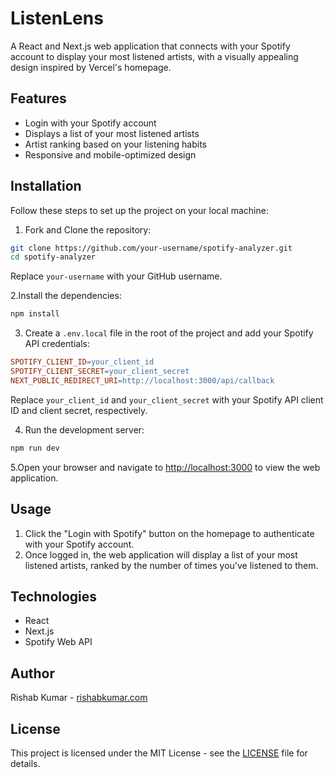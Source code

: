 # ListenLens

A React and Next.js web application that connects with your Spotify account to display your most listened artists, with a visually appealing design inspired by Vercel's homepage.

## Features

- Login with your Spotify account
- Displays a list of your most listened artists
- Artist ranking based on your listening habits
- Responsive and mobile-optimized design

## Installation

Follow these steps to set up the project on your local machine:

1. Fork and Clone the repository:

``` bash
git clone https://github.com/your-username/spotify-analyzer.git
cd spotify-analyzer
```

Replace `your-username` with your GitHub username.

2.Install the dependencies:

``` bash
npm install
```

3. Create a `.env.local` file in the root of the project and add your Spotify API credentials:

``` makefile
SPOTIFY_CLIENT_ID=your_client_id
SPOTIFY_CLIENT_SECRET=your_client_secret
NEXT_PUBLIC_REDIRECT_URI=http://localhost:3000/api/callback
```

Replace `your_client_id` and `your_client_secret` with your Spotify API client ID and client secret, respectively.

4. Run the development server:

``` bash
npm run dev
```

5.Open your browser and navigate to [http://localhost:3000](http://localhost:3000/) to view the web application.

## Usage

1. Click the "Login with Spotify" button on the homepage to authenticate with your Spotify account.
2. Once logged in, the web application will display a list of your most listened artists, ranked by the number of times you've listened to them.

## Technologies

- React
- Next.js
- Spotify Web API

## Author

Rishab Kumar - [rishabkumar.com](https://rishabkumar.com/)

## License

This project is licensed under the MIT License - see the [LICENSE](https://github.com/rishabkumar7/spotify-analyzer/blob/main/LICENSE) file for details.